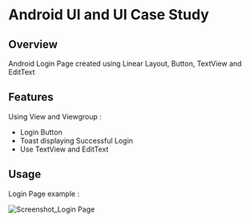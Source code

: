 # Android UI and UI Case Study

## Overview
Android Login Page created using Linear Layout, Button, TextView and EditText

## Features
Using View and Viewgroup :
- Login Button
- Toast displaying Successful Login
- Use TextView and EditText

## Usage
Login Page example :

![Screenshot_Login Page](https://user-images.githubusercontent.com/56164259/68088233-646aa580-fe8f-11e9-8735-e5fb469e8642.png)

